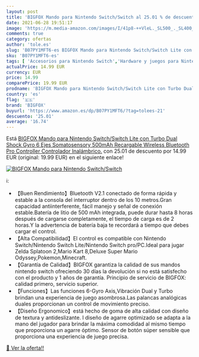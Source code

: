 ```yaml
---
layout: post
title: 'BIGFOX Mando para Nintendo Switch/Switch al 25.01 % de descuento'
date: 2021-06-28 19:51:17
image: 'https://m.media-amazon.com/images/I/41p8-++VleL._SL500_._SL400_.jpg'
comments: true
category: ofertas
author: 'tole.es'
slug: 'B07PY1MFT6-es BIGFOX Mando para Nintendo Switch/Switch Lite con Turbo...'
sku: 'B07PY1MFT6-es'
tags: [ 'Accesorios para Nintendo Switch','Hardware y juegos para Nintendo Switch','Mandos para Nintendo Switch','Videojuegos','bigfox','nintendo', ]
actualPrice: 14.99 EUR
currency: EUR
price: 14.99
comparePrice: 19.99 EUR
prodname: 'BIGFOX Mando para Nintendo Switch/Switch Lite con Turbo Dual Shock Gyro 6 Ejes Somatosensory 500mAh Recargable Wireless Bluetooth Pro Controller Controlador Inalámbrico.'
country: 'es'
flag: '🇪🇸'
brand: 'BIGFOX'
buyurl: 'https://www.amazon.es/dp/B07PY1MFT6/?tag=tolees-21'
descuento: '25.01'
average: '16.74'
---
```


Está [BIGFOX Mando para Nintendo Switch/Switch Lite con Turbo Dual Shock Gyro 6 Ejes Somatosensory 500mAh Recargable Wireless Bluetooth Pro Controller Controlador Inalámbrico.](https://www.amazon.es/dp/B07PY1MFT6/?tag=tolees-21) con 25.01 de descuento por 14.99 EUR (original: 19.99 EUR) en el siguiente enlace!

[![BIGFOX Mando para Nintendo Switch/Switch](https://m.media-amazon.com/images/I/41p8-++VleL._SL500_._SL400_.jpg)](https://www.amazon.es/dp/B07PY1MFT6/?tag=tolees-21)

ℹ️:

- 【Buen Rendimiento】Bluetooth V2.1 conectado de forma rápida y estable a la consola del interruptor dentro de los 10 metros.Gran capacidad antiinterferente, fácil manejo y señal de conexión estable.Batería de litio de 500 mAh integrada, puede durar hasta 8 horas después de cargarse completamente, el tiempo de carga es de 2 horas.Y la advertencia de batería baja te recordará a tiempo que debes cargar el control.
- 【Alta Compatibilidad】El control es compatible con Nintendo Switch/Nintendo Switch Lite/Nintendo Switch pro/PC.Ideal para jugar Zelda Splatoon 2,Mario Kart 8,Deluxe Super Mario Odyssey,Pokemon,Minecraft.
- 【Garantía de Calidad】BIGFOX garantiza la calidad de sus mandos nintendo switch ofreciendo 30 días la devolución si no está satisfecho con el producto y 1 años de garantía. Principio de servicio de BIGFOX: calidad primero, servicio superior.
- 【Funciones】Las funciones 6-Gyro Axis,Vibración Dual y Turbo brindan una experiencia de juego asombrosa.Las palancas analógicas duales proporcionan un control de movimiento preciso.
- 【Diseño Ergonomico】está hecho de goma de alta calidad con diseño de textura y antideslizante. l diseño de agarre optimizado se adapta a la mano del jugador para brindar la máxima comodidad al mismo tiempo que proporciona un agarre óptimo. Sensor de botón súper sensible que proporciona una experiencia de juego precisa.

[🛒 Ver la oferta!!](https://www.amazon.es/dp/B07PY1MFT6/?tag=tolees-21)
